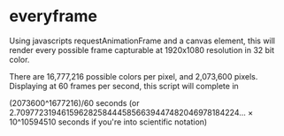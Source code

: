 # everyframe

Using javascripts requestAnimationFrame and a canvas element, this will render every possible frame capturable at 1920x1080 resolution in 32 bit color.

There are 16,777,216 possible colors per pixel, and 2,073,600 pixels.  Displaying at 60 frames per second, this script will complete in

(2073600^1677216)/60 seconds  (or 2.709772319461596282584445856639447482046978184224... × 10^10594510 seconds if you're into scientific notation)
